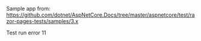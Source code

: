 Sample app from: https://github.com/dotnet/AspNetCore.Docs/tree/master/aspnetcore/test/razor-pages-tests/samples/3.x

Test run error
11